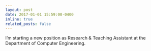 ```yaml
---
layout: post
date: 2017-01-01 15:59:00-0400
inline: true
related_posts: false
---
```


 I’m starting a new position as Research & Teaching Assistant at the Department of Computer Engineering.
